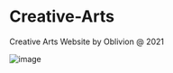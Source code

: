 # Creative-Arts
Creative Arts Website by Oblivion @ 2021

 
![image](https://github.com/user-attachments/assets/bbe93581-f7eb-4b48-91d4-720483ea8f65)
